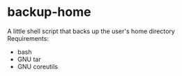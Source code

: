 # backup-home
A little shell script that backs up the user's home directory  
Requirements:  
 - bash
 - GNU tar
 - GNU coreutils

